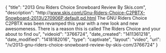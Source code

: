 {
    "title": "2013 Gnu Riders Choice Snowboard Review By Skis.com",
    "description": "http:\/\/www.skis.com\/Gnu-Riders-Choice-C2PBTX-Snowboard-2013\/270906P,default,pd.html  The GNU Riders Choice C2PBTX was been revamped this year with a new look and new awesomeness. There is a reason this is called The Riders Choice and your about to find ou",
    "videoid": "3766724",
    "date_created": "1411361218",
    "date_modified": "1418182016",
    "type": "captivate",
    "layout": "video",
    "url": "\/v\/2013-gnu-riders-choice-snowboard-review-by-skis-com\/3766724"
}